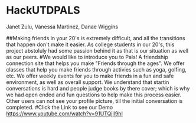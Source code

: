 # HackUTDPALS
Janet Zulu, Vanessa Martinez, Danae Wiggins

##Making friends in your 20's is extremely difficult, and all the transitions that happen don't make it easier. As college students in our 20's, this project abstoluly had some passion behind it as that is our situation as well as our peers.
#We would like to introduce you to Pals! A friendship connection site that helps you make "Friends through the ages". We offer classes that help you make friends through activies such as yoga, golfing, etc. We offer weekly events for you to make friends in a fun and safe environment, as well as overall support. We understand that startin conversations is hard and people judge books by there cover; which is why we had open ended and fun questions to help make this process easier. Other users can not see your profile picture, till the initial conversation is completed.
#Click the Link to see our Demo
https://www.youtube.com/watch?v=91UTQjIl9hI

